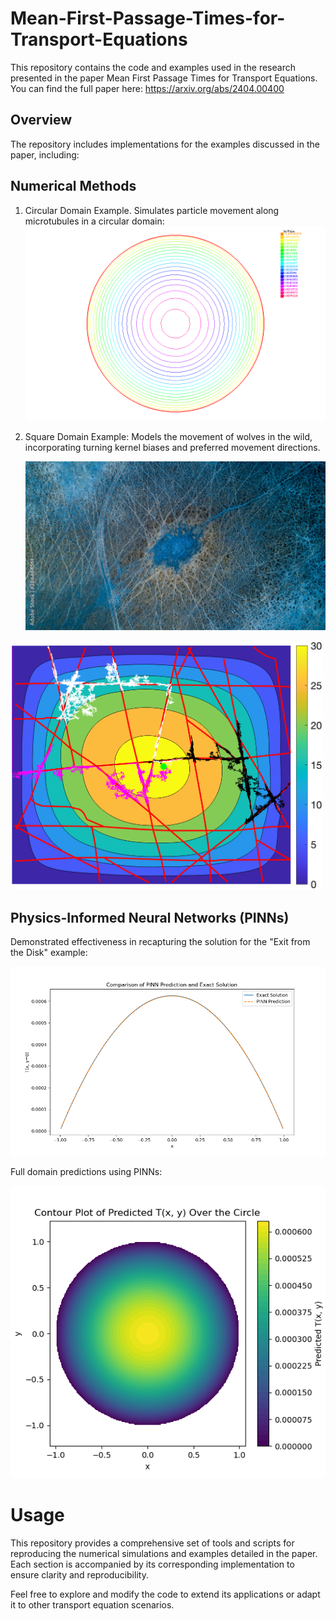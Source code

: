 # Mean-First-Passage-Times-for-Transport-Equations
This repository contains the code and examples used in the research presented in the paper Mean First Passage Times for Transport Equations. You can find the full paper here: https://arxiv.org/abs/2404.00400

## Overview 
The repository includes implementations for the examples discussed in the paper, including:

## Numerical Methods

1. Circular Domain Example. Simulates particle movement along microtubules in a circular domain:
   ![Alt Text](Circledomain/Exitfromadisk/Figs/MFPTSOLcircle.tiff)
2. Square Domain Example: Models the movement of wolves in the wild, incorporating turning kernel biases and preferred movement directions.

   
   <div style="text-align: center;">
   <img src="Wolftrackex/Figs/1000_F_286464561_Kd0xtLPy094435OhOxWnlgNUJeFBF1HP.jpg" alt="Circular Domain Example" width="500" />
  <img src="Wolftrackex/Figs/domiandirectionmmfptSol.png" alt="Circular Domain Example" width="500" />
   </div>

## Physics-Informed Neural Networks (PINNs)

Demonstrated effectiveness in recapturing the solution for the "Exit from the Disk" example:

![Alt Text](Circledomain/Exitfromadisk/Figs/PINNprediction.png)

Full domain predictions using PINNs:

  ![Alt Text](Circledomain/Exitfromadisk/Figs/PINNcircle.png)



# Usage

This repository provides a comprehensive set of tools and scripts for reproducing the numerical simulations and examples detailed in the paper. Each section is accompanied by its corresponding implementation to ensure clarity and reproducibility.

Feel free to explore and modify the code to extend its applications or adapt it to other transport equation scenarios.
